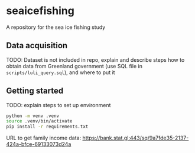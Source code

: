 # seaicefishing
A repository for the sea ice fishing study

## Data acquisition

TODO: Dataset is not included in repo, explain and describe steps how to obtain data from Greenland government (use SQL file in `scripts/luli_query.sql`), and where to put it

## Getting started

TODO: explain steps to set up environment

```bash
python -m venv .venv
source .venv/bin/activate
pip install -r requirements.txt
```

URL to get family income data:
https://bank.stat.gl:443/sq/9a7fde35-2137-424a-bfce-69133073d24a